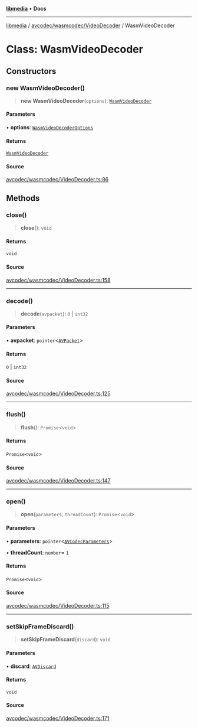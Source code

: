 [**libmedia**](../../../../README.md) • **Docs**

***

[libmedia](../../../../README.md) / [avcodec/wasmcodec/VideoDecoder](../README.md) / WasmVideoDecoder

# Class: WasmVideoDecoder

## Constructors

### new WasmVideoDecoder()

> **new WasmVideoDecoder**(`options`): [`WasmVideoDecoder`](WasmVideoDecoder.md)

#### Parameters

• **options**: [`WasmVideoDecoderOptions`](../type-aliases/WasmVideoDecoderOptions.md)

#### Returns

[`WasmVideoDecoder`](WasmVideoDecoder.md)

#### Source

[avcodec/wasmcodec/VideoDecoder.ts:86](https://github.com/zhaohappy/libmedia/blob/acbbf6bd75e6ee4c968b9f441fe28c40f42f350d/src/avcodec/wasmcodec/VideoDecoder.ts#L86)

## Methods

### close()

> **close**(): `void`

#### Returns

`void`

#### Source

[avcodec/wasmcodec/VideoDecoder.ts:158](https://github.com/zhaohappy/libmedia/blob/acbbf6bd75e6ee4c968b9f441fe28c40f42f350d/src/avcodec/wasmcodec/VideoDecoder.ts#L158)

***

### decode()

> **decode**(`avpacket`): `0` \| `int32`

#### Parameters

• **avpacket**: `pointer`\<[`AVPacket`](../../../../avutil/struct/avpacket/classes/AVPacket.md)\>

#### Returns

`0` \| `int32`

#### Source

[avcodec/wasmcodec/VideoDecoder.ts:125](https://github.com/zhaohappy/libmedia/blob/acbbf6bd75e6ee4c968b9f441fe28c40f42f350d/src/avcodec/wasmcodec/VideoDecoder.ts#L125)

***

### flush()

> **flush**(): `Promise`\<`void`\>

#### Returns

`Promise`\<`void`\>

#### Source

[avcodec/wasmcodec/VideoDecoder.ts:147](https://github.com/zhaohappy/libmedia/blob/acbbf6bd75e6ee4c968b9f441fe28c40f42f350d/src/avcodec/wasmcodec/VideoDecoder.ts#L147)

***

### open()

> **open**(`parameters`, `threadCount`): `Promise`\<`void`\>

#### Parameters

• **parameters**: `pointer`\<[`AVCodecParameters`](../../../../avutil/struct/avcodecparameters/classes/AVCodecParameters.md)\>

• **threadCount**: `number`= `1`

#### Returns

`Promise`\<`void`\>

#### Source

[avcodec/wasmcodec/VideoDecoder.ts:115](https://github.com/zhaohappy/libmedia/blob/acbbf6bd75e6ee4c968b9f441fe28c40f42f350d/src/avcodec/wasmcodec/VideoDecoder.ts#L115)

***

### setSkipFrameDiscard()

> **setSkipFrameDiscard**(`discard`): `void`

#### Parameters

• **discard**: [`AVDiscard`](../enumerations/AVDiscard.md)

#### Returns

`void`

#### Source

[avcodec/wasmcodec/VideoDecoder.ts:171](https://github.com/zhaohappy/libmedia/blob/acbbf6bd75e6ee4c968b9f441fe28c40f42f350d/src/avcodec/wasmcodec/VideoDecoder.ts#L171)
